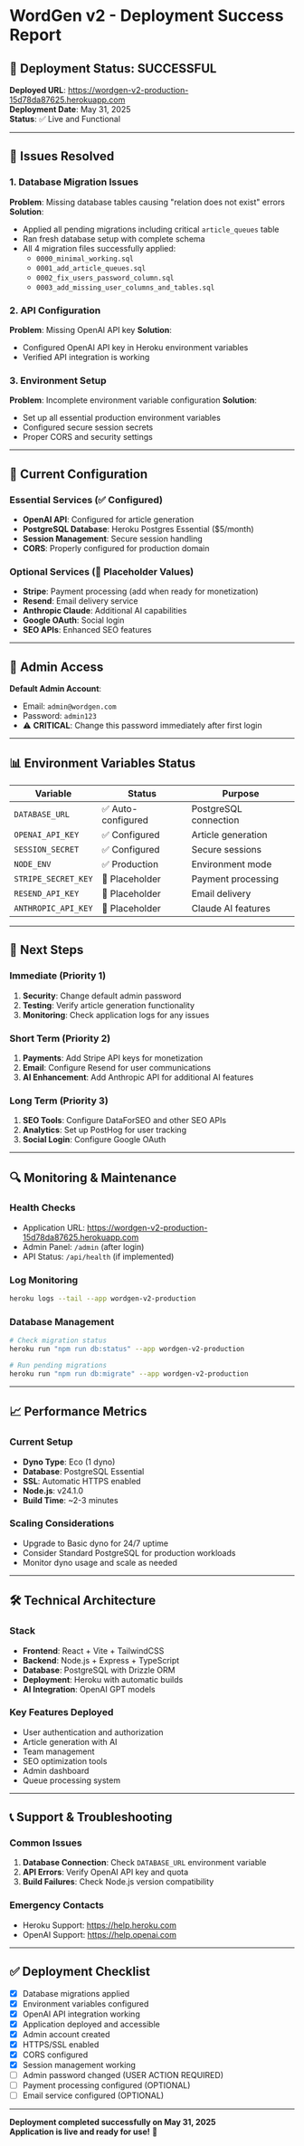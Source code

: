 # WordGen v2 - Deployment Success Report

## 🎉 Deployment Status: SUCCESSFUL

**Deployed URL**: https://wordgen-v2-production-15d78da87625.herokuapp.com  
**Deployment Date**: May 31, 2025  
**Status**: ✅ Live and Functional

---

## 🔧 Issues Resolved

### 1. Database Migration Issues
**Problem**: Missing database tables causing "relation does not exist" errors
**Solution**: 
- Applied all pending migrations including critical `article_queues` table
- Ran fresh database setup with complete schema
- All 4 migration files successfully applied:
  - `0000_minimal_working.sql`
  - `0001_add_article_queues.sql` 
  - `0002_fix_users_password_column.sql`
  - `0003_add_missing_user_columns_and_tables.sql`

### 2. API Configuration
**Problem**: Missing OpenAI API key
**Solution**: 
- Configured OpenAI API key in Heroku environment variables
- Verified API integration is working

### 3. Environment Setup
**Problem**: Incomplete environment variable configuration
**Solution**: 
- Set up all essential production environment variables
- Configured secure session secrets
- Proper CORS and security settings

---

## 🚀 Current Configuration

### Essential Services (✅ Configured)
- **OpenAI API**: Configured for article generation
- **PostgreSQL Database**: Heroku Postgres Essential ($5/month)
- **Session Management**: Secure session handling
- **CORS**: Properly configured for production domain

### Optional Services (🔄 Placeholder Values)
- **Stripe**: Payment processing (add when ready for monetization)
- **Resend**: Email delivery service
- **Anthropic Claude**: Additional AI capabilities
- **Google OAuth**: Social login
- **SEO APIs**: Enhanced SEO features

---

## 🔑 Admin Access

**Default Admin Account**:
- Email: `admin@wordgen.com`
- Password: `admin123`
- ⚠️ **CRITICAL**: Change this password immediately after first login

---

## 📊 Environment Variables Status

| Variable | Status | Purpose |
|----------|--------|---------|
| `DATABASE_URL` | ✅ Auto-configured | PostgreSQL connection |
| `OPENAI_API_KEY` | ✅ Configured | Article generation |
| `SESSION_SECRET` | ✅ Configured | Secure sessions |
| `NODE_ENV` | ✅ Production | Environment mode |
| `STRIPE_SECRET_KEY` | 🔄 Placeholder | Payment processing |
| `RESEND_API_KEY` | 🔄 Placeholder | Email delivery |
| `ANTHROPIC_API_KEY` | 🔄 Placeholder | Claude AI features |

---

## 🎯 Next Steps

### Immediate (Priority 1)
1. **Security**: Change default admin password
2. **Testing**: Verify article generation functionality
3. **Monitoring**: Check application logs for any issues

### Short Term (Priority 2)
1. **Payments**: Add Stripe API keys for monetization
2. **Email**: Configure Resend for user communications
3. **AI Enhancement**: Add Anthropic API for additional AI features

### Long Term (Priority 3)
1. **SEO Tools**: Configure DataForSEO and other SEO APIs
2. **Analytics**: Set up PostHog for user tracking
3. **Social Login**: Configure Google OAuth

---

## 🔍 Monitoring & Maintenance

### Health Checks
- Application URL: https://wordgen-v2-production-15d78da87625.herokuapp.com
- Admin Panel: `/admin` (after login)
- API Status: `/api/health` (if implemented)

### Log Monitoring
```bash
heroku logs --tail --app wordgen-v2-production
```

### Database Management
```bash
# Check migration status
heroku run "npm run db:status" --app wordgen-v2-production

# Run pending migrations
heroku run "npm run db:migrate" --app wordgen-v2-production
```

---

## 📈 Performance Metrics

### Current Setup
- **Dyno Type**: Eco (1 dyno)
- **Database**: PostgreSQL Essential
- **SSL**: Automatic HTTPS enabled
- **Node.js**: v24.1.0
- **Build Time**: ~2-3 minutes

### Scaling Considerations
- Upgrade to Basic dyno for 24/7 uptime
- Consider Standard PostgreSQL for production workloads
- Monitor dyno usage and scale as needed

---

## 🛠 Technical Architecture

### Stack
- **Frontend**: React + Vite + TailwindCSS
- **Backend**: Node.js + Express + TypeScript
- **Database**: PostgreSQL with Drizzle ORM
- **Deployment**: Heroku with automatic builds
- **AI Integration**: OpenAI GPT models

### Key Features Deployed
- User authentication and authorization
- Article generation with AI
- Team management
- SEO optimization tools
- Admin dashboard
- Queue processing system

---

## 📞 Support & Troubleshooting

### Common Issues
1. **Database Connection**: Check `DATABASE_URL` environment variable
2. **API Errors**: Verify OpenAI API key and quota
3. **Build Failures**: Check Node.js version compatibility

### Emergency Contacts
- Heroku Support: https://help.heroku.com
- OpenAI Support: https://help.openai.com

---

## ✅ Deployment Checklist

- [x] Database migrations applied
- [x] Environment variables configured
- [x] OpenAI API integration working
- [x] Application deployed and accessible
- [x] Admin account created
- [x] HTTPS/SSL enabled
- [x] CORS configured
- [x] Session management working
- [ ] Admin password changed (USER ACTION REQUIRED)
- [ ] Payment processing configured (OPTIONAL)
- [ ] Email service configured (OPTIONAL)

---

**Deployment completed successfully on May 31, 2025**  
**Application is live and ready for use!** 🚀
